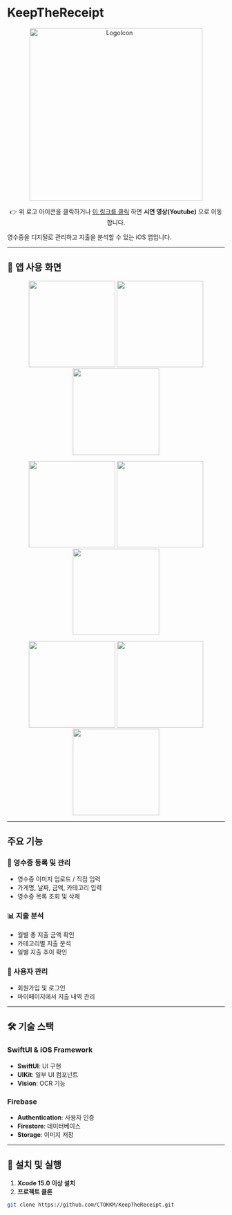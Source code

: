 # KeepTheReceipt

<p align="center">
  <a href="https://youtu.be/xN2axrbiLm4" target="_blank">
    <img src="assets/LogoIcon.png" alt="LogoIcon" width="400">
  </a>
</p>

<p align="center">
  👉 위 로고 아이콘을 클릭하거나 
  <a href="https://youtu.be/xN2axrbiLm4" target="_blank">이 링크를 클릭</a>
  하면 <b>시연 영상(Youtube)</b> 으로 이동합니다.
</p>

영수증을 디지털로 관리하고 지출을 분석할 수 있는 iOS 앱입니다.

---

## 📱 앱 사용 화면

<p align="center">
  <img src="assets/screenshot1.png" width="200"/>
  <img src="assets/screenshot2.png" width="200"/>
  <img src="assets/screenshot3.png" width="200"/>
</p>

<p align="center">
  <img src="assets/screenshot4.png" width="200"/>
  <img src="assets/screenshot5.png" width="200"/>
  <img src="assets/screenshot6.png" width="200"/>
</p>

<p align="center">
  <img src="assets/screenshot7.png" width="200"/>
  <img src="assets/screenshot8.png" width="200"/>
  <img src="assets/screenshot9.png" width="200"/>
</p>

---

## 주요 기능

### 📄 영수증 등록 및 관리
- 영수증 이미지 업로드 / 직접 입력
- 가게명, 날짜, 금액, 카테고리 입력
- 영수증 목록 조회 및 삭제

### 📊 지출 분석
- 월별 총 지출 금액 확인
- 카테고리별 지출 분석
- 일별 지출 추이 확인

### 👤 사용자 관리
- 회원가입 및 로그인
- 마이페이지에서 지출 내역 관리

---

## 🛠 기술 스택

### SwiftUI & iOS Framework
- **SwiftUI**: UI 구현
- **UIKit**: 일부 UI 컴포넌트
- **Vision**: OCR 기능

### Firebase
- **Authentication**: 사용자 인증
- **Firestore**: 데이터베이스
- **Storage**: 이미지 저장

---

## 🚀 설치 및 실행

1. **Xcode 15.0 이상 설치**
2. **프로젝트 클론**
```bash
git clone https://github.com/CTOKKM/KeepTheReceipt.git
